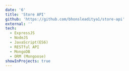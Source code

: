 ```yaml
---
date: '6'
title: 'Store API'
github: 'https://github.com/bhonsleaditya1/store-api'
external: ''
tech:
  - ExpressJS
  - NodeJS
  - JavaScript(ES6)
  - RESTful API
  - MongoDB
  - ORM (Mongoose)
showInProjects: true
---
```

